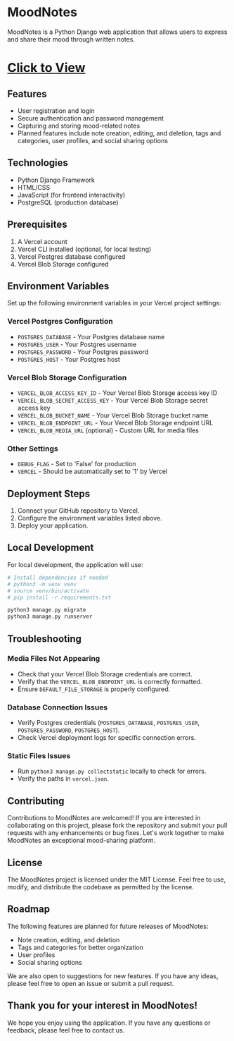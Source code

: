 # MoodNotes

MoodNotes is a Python Django web application that allows users to express and share their mood through written notes.
# [Click to View](https://themoodapp.vercel.app/)

## Features

* User registration and login
* Secure authentication and password management
* Capturing and storing mood-related notes
* Planned features include note creation, editing, and deletion, tags and categories, user profiles, and social sharing options

## Technologies

* Python Django Framework
* HTML/CSS
* JavaScript (for frontend interactivity)
* PostgreSQL (production database)

## Prerequisites

1. A Vercel account
2. Vercel CLI installed (optional, for local testing)
3. Vercel Postgres database configured
4. Vercel Blob Storage configured

## Environment Variables

Set up the following environment variables in your Vercel project settings:

### Vercel Postgres Configuration
- `POSTGRES_DATABASE` - Your Postgres database name
- `POSTGRES_USER` - Your Postgres username
- `POSTGRES_PASSWORD` - Your Postgres password
- `POSTGRES_HOST` - Your Postgres host

### Vercel Blob Storage Configuration
- `VERCEL_BLOB_ACCESS_KEY_ID` - Your Vercel Blob Storage access key ID
- `VERCEL_BLOB_SECRET_ACCESS_KEY` - Your Vercel Blob Storage secret access key
- `VERCEL_BLOB_BUCKET_NAME` - Your Vercel Blob Storage bucket name
- `VERCEL_BLOB_ENDPOINT_URL` - Your Vercel Blob Storage endpoint URL
- `VERCEL_BLOB_MEDIA_URL` (optional) - Custom URL for media files

### Other Settings
- `DEBUG_FLAG` - Set to 'False' for production
- `VERCEL` - Should be automatically set to '1' by Vercel

## Deployment Steps

1. Connect your GitHub repository to Vercel.
2. Configure the environment variables listed above.
3. Deploy your application.

## Local Development

For local development, the application will use:
```bash
# Install dependencies if needed
# python3 -m venv venv
# source venv/bin/activate
# pip install -r requirements.txt

python3 manage.py migrate
python3 manage.py runserver
```

## Troubleshooting

### Media Files Not Appearing
- Check that your Vercel Blob Storage credentials are correct.
- Verify that the `VERCEL_BLOB_ENDPOINT_URL` is correctly formatted.
- Ensure `DEFAULT_FILE_STORAGE` is properly configured.

### Database Connection Issues
- Verify Postgres credentials (`POSTGRES_DATABASE`, `POSTGRES_USER`, `POSTGRES_PASSWORD`, `POSTGRES_HOST`).
- Check Vercel deployment logs for specific connection errors.

### Static Files Issues
- Run `python3 manage.py collectstatic` locally to check for errors.
- Verify the paths in `vercel.json`.

## Contributing

Contributions to MoodNotes are welcomed! If you are interested in collaborating on this project, please fork the repository and submit your pull requests with any enhancements or bug fixes. Let's work together to make MoodNotes an exceptional mood-sharing platform.

## License

The MoodNotes project is licensed under the MIT License. Feel free to use, modify, and distribute the codebase as permitted by the license.

## Roadmap

The following features are planned for future releases of MoodNotes:

* Note creation, editing, and deletion
* Tags and categories for better organization
* User profiles
* Social sharing options

We are also open to suggestions for new features. If you have any ideas, please feel free to open an issue or submit a pull request.

## Thank you for your interest in MoodNotes!

We hope you enjoy using the application. If you have any questions or feedback, please feel free to contact us.
